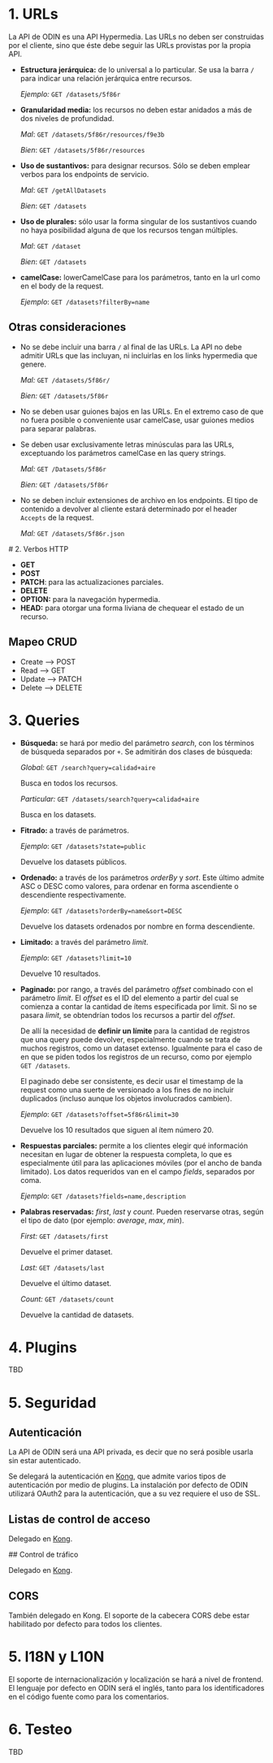 # 1. URLs

La API de ODIN es una API Hypermedia. Las URLs no deben ser construidas por el cliente, sino que éste debe seguir las URLs provistas por la propia API.

- **Estructura jerárquica:** de lo universal a lo particular. Se usa la barra `/` para indicar una relación jerárquica entre recursos.

    *Ejemplo:* `GET /datasets/5f86r`
    
- **Granularidad media:** los recursos no deben estar anidados a más de dos niveles de profundidad.

    *Mal*: `GET /datasets/5f86r/resources/f9e3b`

    *Bien*: `GET /datasets/5f86r/resources`

- **Uso de sustantivos:** para designar recursos. Sólo se deben emplear verbos para los endpoints de servicio.

    *Mal*: `GET /getAllDatasets`

    *Bien*: `GET /datasets`  

- **Uso de plurales:** sólo usar la forma singular de los sustantivos cuando no haya posibilidad alguna de que los recursos tengan múltiples.

    *Mal*: `GET /dataset`

    *Bien*: `GET /datasets`  

- **camelCase:** lowerCamelCase para los parámetros, tanto en la url como en el body de la request.

    *Ejemplo*: `GET /datasets?filterBy=name`


## Otras consideraciones

- No se debe incluir una barra `/` al final de las URLs. La API no debe admitir URLs que las incluyan, ni incluirlas en los links hypermedia que genere.

    *Mal:* `GET /datasets/5f86r/`

    *Bien:* `GET /datasets/5f86r`
    

- No se deben usar guiones bajos en las URLs. En el extremo caso de que no fuera posible o conveniente usar camelCase, usar guiones medios para separar palabras.
  ​

- Se deben usar exclusivamente letras minúsculas para las URLs, exceptuando los parámetros camelCase en las query strings.

    *Mal:* `GET /Datasets/5f86r`

    *Bien:* `GET /datasets/5f86r`
    

- No se deben incluir extensiones de archivo en los endpoints. El tipo de contenido a devolver al cliente estará determinado por el header `Accepts` de la request.

    *Mal:* `GET /datasets/5f86r.json`
  

# 2. Verbos HTTP

- **GET**
- **POST**
- **PATCH**: para las actualizaciones parciales.
- **DELETE**
- **OPTION:** para la navegación hypermedia.
- **HEAD:** para otorgar una forma liviana de chequear el estado de un recurso.

## Mapeo CRUD

- Create —> POST
- Read —> GET
- Update —> PATCH
- Delete —> DELETE

# 3. Queries

- **Búsqueda:** se hará por medio del parámetro *search*, con los términos de búsqueda separados por `+`. Se admitirán dos clases de búsqueda:

    *Global:*  `GET /search?query=calidad+aire` 

    Busca en todos los recursos.

    *Particular:*  `GET /datasets/search?query=calidad+aire` 

    Busca en los datasets.


- **Fitrado:** a través de parámetros.

    *Ejemplo*: `GET /datasets?state=public`

    Devuelve los datasets públicos.


- **Ordenado:** a través de los parámetros *orderBy* y *sort*. Este último admite ASC o DESC como valores, para ordenar en forma ascendiente o descendiente respectivamente. 

    *Ejemplo*: `GET /datasets?orderBy=name&sort=DESC`

    Devuelve los datasets ordenados por nombre en forma descendiente.
    

- **Limitado:** a través del parámetro *limit*.

    *Ejemplo*: `GET /datasets?limit=10`

    Devuelve 10 resultados.


- **Paginado:** por rango, a través del parámetro *offset* combinado con el parámetro *limit*. El *offset* es el ID del elemento a partir del cual se comienza a contar la cantidad de ítems especificada por limit. Si no se pasara *limit*, se obtendrían todos los recursos a partir del *offset*. 

    De allí la necesidad de **definir un límite** para la cantidad de registros que una query puede devolver, especialmente cuando se trata de muchos registros, como un dataset extenso. Igualmente para el caso de en que se piden todos los registros de un recurso, como por ejemplo `GET /datasets`.

    El paginado debe ser consistente, es decir usar el timestamp de la request como una suerte de versionado a los fines de no incluir duplicados (incluso aunque los objetos involucrados cambien).

    *Ejemplo*: `GET /datasets?offset=5f86r&limit=30`

    Devuelve los 10 resultados que siguen al ítem número 20.
    

- **Respuestas parciales:** permite a los clientes elegir qué información necesitan en lugar de obtener la respuesta completa, lo que es especialmente útil para las aplicaciones móviles (por el ancho de banda limitado). Los datos requeridos van en el campo *fields*, separados por coma.

    *Ejemplo*: `GET /datasets?fields=name,description`


- **Palabras reservadas:** *first*, *last* y *count*. Pueden reservarse otras, según el tipo de dato (por ejemplo: *average*, *max*, *min*).

    *First:*  `GET /datasets/first`

    Devuelve el primer dataset. 

    *Last:*  `GET /datasets/last`

    Devuelve el último dataset. 

    *Count:*  `GET /datasets/count`

    Devuelve la cantidad de datasets. 
    

# 4. Plugins

TBD

# 5. Seguridad

## Autenticación

La API de ODIN será una API privada, es decir que no será posible usarla sin estar autenticado.

Se delegará la autenticación en [Kong](https://getkong.org/), que admite varios tipos de autenticación por medio de plugins. La instalación por defecto de ODIN utilizará OAuth2 para la autenticación, que a su vez requiere el uso de SSL.

## Listas de control de acceso

Delegado en [Kong](https://getkong.org/).

## Control de tráfico

Delegado en [Kong](https://getkong.org/).

## CORS

También delegado en Kong. El soporte de la cabecera CORS debe estar habilitado por defecto para todos los clientes.

# 5. I18N y L10N

El soporte de internacionalización y localización se hará a nivel de frontend. El lenguaje por defecto en ODIN será el inglés, tanto para los identificadores en el código fuente como para los comentarios.

# 6. Testeo

TBD